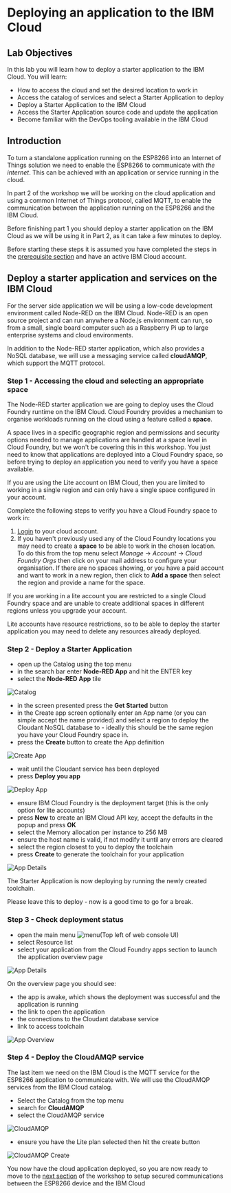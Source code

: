 # Deploying an application to the IBM Cloud

## Lab Objectives

In this lab you will learn how to deploy a starter application to the IBM Cloud.  You will learn:

- How to access the cloud and set the desired location to work in
- Access the catalog of services and select a Starter Application to deploy
- Deploy a Starter Application to the IBM Cloud
- Access the Starter Application source code and update the application
- Become familiar with the DevOps tooling available in the IBM Cloud

## Introduction

To turn a standalone application running on the ESP8266 into an Internet of Things solution we need to enable the ESP8266 to communicate with *the internet*.  This can be achieved with an application or service running in the cloud.  

In part 2 of the workshop we will be working on the cloud application and using a common Internet of Things protocol, called MQTT, to enable the communication between the application running on the ESP8266 and the IBM Cloud.

Before finishing part 1 you should deploy a starter application on the IBM Cloud as we will be using it in Part 2, as it can take a few minutes to deploy.

Before starting these steps it is assumed you have completed the steps in the [prerequisite section](PREREQ.md) and have an active IBM Cloud account.

## Deploy a starter application and services on the IBM Cloud

For the server side application we will be using a low-code development environment called Node-RED on the IBM Cloud.  Node-RED is an open source project and can run anywhere a Node.js environment can run, so from a small, single board computer such as a Raspberry Pi up to large enterprise systems and cloud environments.

In addition to the Node-RED starter application, which also provides a NoSQL database, we will use a messaging service called **cloudAMQP**, which support the MQTT protocol.

### Step 1 - Accessing the cloud and selecting an appropriate space

The Node-RED starter application we are going to deploy uses the Cloud Foundry runtime on the IBM Cloud.  Cloud Foundry provides a mechanism to organise workloads running on the cloud using a feature called a **space**.  

A space lives in a specific geographic region and permissions and security options needed to manage applications are handled at a space level in Cloud Foundry, but we won't be covering this in this workshop.  You just need to know that applications are deployed into a Cloud Foundry space, so before trying to deploy an application you need to verify you have a space available.

If you are using the Lite account on IBM Cloud, then you are limited to working in a single region and can only have a single space configured in your account.

Complete the following steps to verify you have a Cloud Foundry space to work in:

1. [Login](https://cloud.ibm.com/login) to your cloud account.
2. If you haven't previously used any of the Cloud Foundry locations you may need to create a **space** to be able to work in the chosen location.  To do this from the top menu select *Manage* -> *Account* -> *Cloud Foundry Orgs* then click on your mail address to configure your organisation.  If there are no spaces showing, or you have a paid account and want to work in a new region, then click to **Add a space** then select the region and provide a name for the space.

If you are working in a lite account you are restricted to a single Cloud Foundry space and are unable to create additional spaces in different regions unless you upgrade your account.

Lite accounts have resource restrictions, so to be able to deploy the starter application you may need to delete any resources already deployed.

### Step 2 - Deploy a Starter Application

- open up the Catalog using the top menu
- in the search bar enter **Node-RED App** and hit the ENTER key
- select the **Node-RED App** tile

![Catalog](../images/catalog.png)

- in the screen presented press the **Get Started** button
- in the Create app screen optionally enter an App name (or you can simple accept the name provided) and select a region to deploy the Cloudant NoSQL database to - ideally this should be the same region you have your Cloud Foundry space in.
- press the **Create** button to create the App definition

![Create App](../images/createApp.png)

- wait until the Cloudant service has been deployed
- press **Deploy you app**

![Deploy App](../images/deployApp.png)

- ensure IBM Cloud Foundry is the deployment target (this is the only option for lite accounts)
- press **New** to create an IBM Cloud API key, accept the defaults in the popup and press **OK**
- select the Memory allocation per instance to 256 MB
- ensure the host name is valid, if not modify it until any errors are cleared
- select the region closest to you to deploy the toolchain
- press **Create** to generate the toolchain for your application

![App Details](../images/appDetails.png)

The Starter Application is now deploying by running the newly created toolchain.

Please leave this to deploy - now is a good time to go for a break.

### Step 3 - Check deployment status

- open the main menu ![menu](../images/menu.png)(Top left of web console UI)
- select Resource list
- select your application from the Cloud Foundry apps section to launch the application overview page

![App Details](../images/resourceList.png)

On the overview page you should see:

- the app is awake, which shows the deployment was successful and the application is running
- the link to open the application
- the connections to the Cloudant database service
- link to access toolchain

![App Overview](../images/appOverview.png)

### Step 4 - Deploy the CloudAMQP service

The last item we need on the IBM Cloud is the MQTT service for the ESP8266 application to communicate with.  We will use the CloudAMQP services from the IBM Cloud catalog.

- Select the Catalog from the top menu
- search for **CloudAMQP**
- select the CloudAMQP service

![CloudAMQP](../images/cloudAMQP.png)

- ensure you have the Lite plan selected then hit the create button

![CloudAMQP Create](../images/cloudAMQPCreate.png)

You now have the cloud application deployed, so you are now ready to move to the [next section](../part2/README.md) of the workshop to setup secured communications between the ESP8266 device and the IBM Cloud
